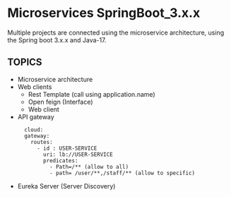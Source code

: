 # Microservices SpringBoot_3.x.x
Multiple projects are connected using the microservice architecture, using the Spring boot 3.x.x and Java-17.

## TOPICS
- Microservice architecture 
- Web clients
  - Rest Template (call using application.name)
  - Open feign (Interface)
  - Web client
- API gateway
  ```
    cloud:
    gateway:
      routes:
        - id : USER-SERVICE
          uri: lb://USER-SERVICE
          predicates:
            - Path=/** (allow to all)
            - path= /user/**,/staff/** (allow to specific)
  ```
- Eureka Server (Server Discovery)